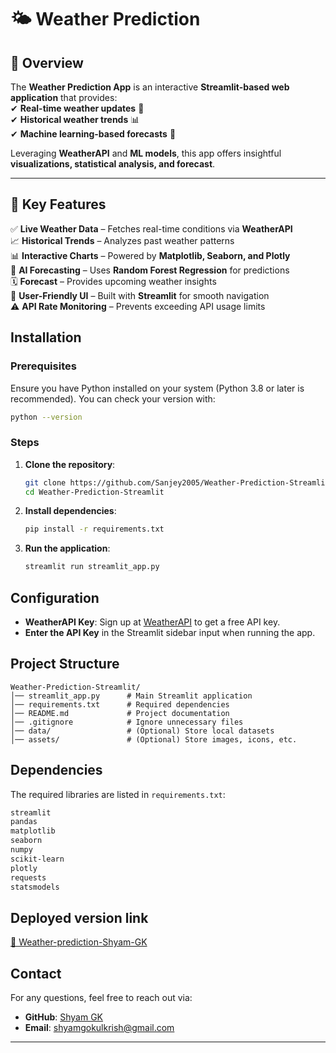 # 🌤️ **Weather Prediction**  

## 🌟 Overview  
The **Weather Prediction App** is an interactive **Streamlit-based web application** that provides:  
✔ **Real-time weather updates** 📡  
✔ **Historical weather trends** 📊  
✔ **Machine learning-based forecasts** 🤖  

Leveraging **WeatherAPI** and **ML models**, this app offers insightful **visualizations, statistical analysis, and forecast**.

---

## 🚀 Key Features  
✅ **Live Weather Data** – Fetches real-time conditions via **WeatherAPI**  
📈 **Historical Trends** – Analyzes past weather patterns  
📊 **Interactive Charts** – Powered by **Matplotlib, Seaborn, and Plotly**  
🔮 **AI Forecasting** – Uses **Random Forest Regression** for predictions  
🗓️ **Forecast** – Provides upcoming weather insights  
🎨 **User-Friendly UI** – Built with **Streamlit** for smooth navigation  
⚠ **API Rate Monitoring** – Prevents exceeding API usage limits

## Installation

### Prerequisites
Ensure you have Python installed on your system (Python 3.8 or later is recommended). You can check your version with:
```sh
python --version
```

### Steps
1. **Clone the repository**:
   ```sh
   git clone https://github.com/Sanjey2005/Weather-Prediction-Streamlit.git
   cd Weather-Prediction-Streamlit
   ```
2. **Install dependencies**:
   ```sh
   pip install -r requirements.txt
   ```
3. **Run the application**:
   ```sh
   streamlit run streamlit_app.py
   ```

## Configuration
- **WeatherAPI Key**: Sign up at [WeatherAPI](https://www.weatherapi.com/) to get a free API key.
- **Enter the API Key** in the Streamlit sidebar input when running the app.

## Project Structure
```
Weather-Prediction-Streamlit/
│── streamlit_app.py      # Main Streamlit application
│── requirements.txt      # Required dependencies
│── README.md             # Project documentation
│── .gitignore            # Ignore unnecessary files
│── data/                 # (Optional) Store local datasets
│── assets/               # (Optional) Store images, icons, etc.
```

## Dependencies
The required libraries are listed in `requirements.txt`:
```txt
streamlit
pandas
matplotlib
seaborn
numpy
scikit-learn
plotly
requests
statsmodels
```

## Deployed version link

[🔗  Weather-prediction-Shyam-GK](https://weather-prediction-shyam-gk.streamlit.app/)

## Contact
For any questions, feel free to reach out via:
- **GitHub**: [Shyam GK](https://github.com/Shyam-GK)
- **Email**: shyamgokulkrish@gmail.com

---

